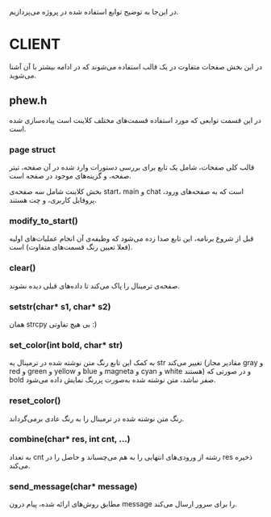 در این‌جا به توضیح توابع استفاده شده در پروژه می‌پردازیم.

# CLIENT
در این بخش صفحات متفاوت در یک قالب استفاده می‌شوند که در ادامه بیشتر با آن آشنا می‌شوید.

## phew.h
در این قسمت توابعی که مورد استفاده قسمت‌های مختلف کلاینت است پیاده‌سازی شده است.
### page struct
قالب کلی صفحات، شامل یک تابع برای بررسی دستورات وارد شده در آن صفحه، تیتر صفحه، و گزینه‌های موجود در صفحه است.

بخش کلاینت شامل سه صفحه‌ی start، main و chat است که به صفحه‌های ورود، پروفایل کاربری، و چت هستند.
### modify_to_start()
قبل از شروع برنامه، این تابع صدا زده می‌شود که وظیفه‌ی آن انجام عملیات‌های اولیه (فعلا تعیین رنگ قسمت‌های متفاوت) است.
### clear()
صفحه‌ی ترمینال را پاک می‌کند تا داده‌های قبلی دیده نشوند.
### setstr(char* s1, char* s2)
همان strcpy بی هیچ تفاوتی :)
### set_color(int bold, char* str)
به کمک این تابع رنگ متن نوشته شده در ترمینال به str تغییر می‌کند (مقادیر مجاز gray و red و green و yellow و blue و magneta و cyan و white هستند) و در صورتی که bold صفر نباشد، متن نوشته شده به‌صورت پررنگ نمایش داده می‌شود.
### reset_color()
رنگ متن نوشته شده در ترمینال را به رنگ عادی برمی‌گرداند.
### combine(char* res, int cnt, ...)
به تعداد cnt رشته از ورودی‌های انتهایی را به هم می‌چسباند و حاصل را در res ذخیره می‌کند.
### send_message(char* message)
مطابق روش‌های ارائه شده، پیام درون message را برای سرور ارسال می‌کند.


